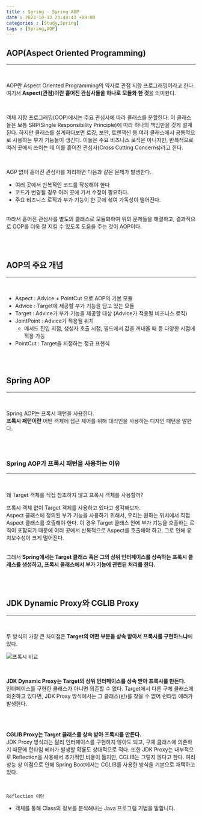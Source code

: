 ```yaml
---
title : Spring - Spring AOP
date : 2023-10-13 23:44:43 +09:00
categories : [Study,Spring]
tags : [Spring,AOP]
---
```


## AOP(Aspect Oriented Programming)
<hr>

<br>

AOP란 Aspect Oriented Programming의 약자로 관점 지향 프로그래밍이라고 한다. <br>
여기서 **Aspect(관점)이란 흩어진 관심사들을 하나로 모듈화 한 것**을 의미한다. <br>

<br>

객체 지항 프로그래밍(OOP)에서는 주요 관심사에 따라 클래스를 분할한다. 이 클래스들은 보통 SRP(Single Responsibility Principle)에 따라 하나의 책임만을 갖게 설계된다. 하지만 클래스를 설계하다보면 로깅, 보안, 트랜잭션 등 여러 클래스에서 공통적으로 사용하는 부가 기능들이 생긴다. 이들은 주요 비즈니스 로직은 아니지만, 반복적으로 여러 곳에서 쓰이는 데 이를 흩어진 관심사(Cross Cutting Concerns)라고 한다.

<br>

AOP 없이 흩어진 관심사를 처리하면 다음과 같은 문제가 발생한다.
- 여러 곳에서 반복적인 코드를 작성해야 한다
- 코드가 변경될 경우 여러 곳에 가서 수정이 필요하다.
- 주요 비즈니스 로직과 부가 기능이 한 곳에 섞여 가독성이 떨어진다.

<br>
따라서 흩어진 관심사를 별도의 클래스로 모듈화하여 위의 문제들을 해결하고, 결과적으로 OOP를 더욱 잘 지킬 수 있도록 도움을 주는 것이 AOP이다.

<br><br>

## AOP의 주요 개념
<hr>
<br>

- Aspect : Advice + PointCut 으로 AOP의 기본 모듈
- Advice : Target에 제공할 부가 기능을 담고 있는 모듈
- Target : Advice가 부가 기능을 제공할 대상 (Advice가 적용될 비즈니스 로직)
- JointPoint : Advice가 적용될 위치
  - 메서드 진입 지점, 생성자 호출 시점, 필드에서 값을 꺼내올 때 등 다양한 시점에 적용 가능
- PointCut : Target을 지정하는 정규 표현식

<br>
<br>

## Spring AOP
<hr>
<br>

Spring AOP는 프록시 패턴을 사용한다. <br>
**프록시 패턴이란** 어떤 객체에 접근 제어를 위해 대리인을 사용하는 디자인 패턴을 말한다.

<br><br>

### Spring AOP가 프록시 패턴을 사용하는 이유
<hr><br>

왜 Target 객체를 직접 참조하지 않고 프록시 객체를 사용할까? <br>

프록시 객체 없이 Target 객체를 사용하고 있다고 생각해보자.<br>
Aspect 클래스에 정의된 부가 기능을 사용하기 위해서, 우리는 원하는 위치에서 직접 Aspect 클래스를 호출해야 한다. 이 경우 Target 클래스 안에 부가 기능을 호출하는 로직이 포함되기 때문에 여러 곳에서 반복적으로 Aspect를 호출해야 하고, 그로 인해 유지보수성이 크게 떨어진다.
<br><br>

그래서 **Spring에서는 Target 클래스 혹은 그의 상위 인터페이스를 상속하는 프록시 클래스를 생성하고, 프록시 클래스에서 부가 기능에 관련된 처리를 한다.**

<br><br>

## JDK Dynamic Proxy와 CGLIB Proxy
<hr>
<br>

두 방식의 가장 큰 차이점은 **Target의 어떤 부분을 상속 받아서 프록시를 구현하느냐**에 있다.
<br>

![프록시 비교](https://github.com/no2j/no2j.github.io/assets/106552182/a76984fd-1ec7-43fb-9836-b7a67a03e03b)

<br>

**JDK Dynamic Proxy는 Target의 상위 인터페이스를 상속 받아 프록시를 만든다.** <br>
인터페이스를 구현한 클래스가 아니면 의존할 수 없다. Target에서 다른 구체 클래스에 의존하고 있다면, JDK Proxy 방식에서는 그 클래스(빈)를 찾을 수 없어 런타임 에러가 발생한다.

<br><br>

**CGLIB Proxy는 Target 클래스를 상속 받아 프록시를 만든다.** <br>
JDK Proxy 방식과는 달리 인터페이스를 구현하지 않아도 되고, 구체 클래스에 의존하기 때문에 런타임 에러가 발생할 확률도 상대적으로 적다. 또한 JDK Proxy는 내부적으로 Reflection을 사용해서 추가적인 비용이 들지만, CGLIB는 그렇지 않다고 한다. 여러 성능 상 이점으로 인해 Spring Boot에서는 CGLIB를 사용한 방식을 기본으로 채택하고 있다.

<br>

`Reflection 이란`  <br>
- 객체를 통해 Class의 정보를 분석해내는 Java 프로그램 기법을 말합니다.